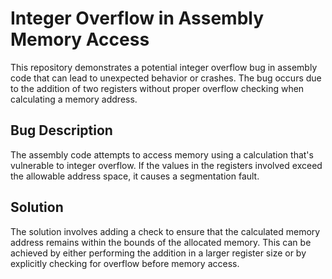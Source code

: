 # Integer Overflow in Assembly Memory Access

This repository demonstrates a potential integer overflow bug in assembly code that can lead to unexpected behavior or crashes. The bug occurs due to the addition of two registers without proper overflow checking when calculating a memory address. 

## Bug Description
The assembly code attempts to access memory using a calculation that's vulnerable to integer overflow. If the values in the registers involved exceed the allowable address space, it causes a segmentation fault.

## Solution
The solution involves adding a check to ensure that the calculated memory address remains within the bounds of the allocated memory.  This can be achieved by either performing the addition in a larger register size or by explicitly checking for overflow before memory access.